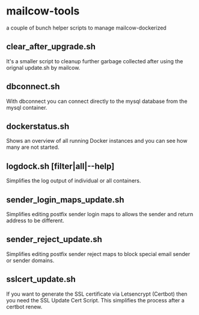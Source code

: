 # mailcow-tools
a couple of bunch helper scripts to manage mailcow-dockerized

## clear_after_upgrade.sh

It's a smaller script to cleanup further garbage collected after using the orignal update.sh by mailcow.

## dbconnect.sh	

With dbconnect you can connect directly to the mysql database from the mysql container.

## dockerstatus.sh

Shows an overview of all running Docker instances and you can see how many are not started.

## logdock.sh [filter|all|--help]

Simplifies the log output of individual or all containers.

## sender_login_maps_update.sh

Simplifies editing postfix sender login maps to allows the sender and return address to be different.

## sender_reject_update.sh

Simplifies editing postfix sender reject maps to block special email sender or sender domains.

## sslcert_update.sh

If you want to generate the SSL certificate via Letsencrypt (Certbot) then you need the SSL Update Cert Script.
This simplifies the process after a certbot renew.
